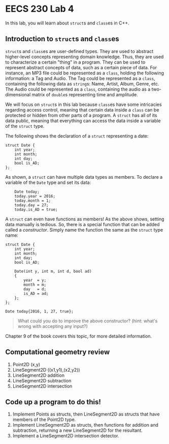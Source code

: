 # EECS 230 Lab 4

In this lab, you will learn about `struct`s and `class`es in C++.

## Introduction to `struct`s and `class`es

`struct`s and `class`es are user-defined types. They are used to abstract higher-level concepts representing domain knowledge. Thus, they are used to characterize a certain "thing" in a program. They can be used to represent abstract concepts of data, such as a certain piece of data. For instance, an MP3 file could be represented as a `class`, holding the following information: a Tag and Audio. The Tag could be represented as a `class`, containing the following data as `string`s: Name, Artist, Album, Genre, etc. The Audio could be represented as a `class`, containing the audio as a two-dimensional matrix of `double`s representing time and amplitude.

We will focus on `struct`s in this lab because `class`es have some intricacies regarding access control, meaning that certain data inside a `class` can be protected or hidden from other parts of a program. A `struct` has all of its data public, meaning that everything can access the data inside a variable of the `struct` type.

The following shows the declaration of a `struct` representing a date:
```
struct Date {
    int year;
    int month;
    int day;
    bool is_AD;
};
```
As shown, a `struct` can have multiple data types as members. To declare a variable of the `Date` type and set its data:
```
    Date today;
    today.year = 2016;
    today.month = 1;
    today.day = 27;
    today.is_AD = true;
```

A `struct` can even have functions as members! As the above shows, setting data manually is tedious. So, there is a special function that can be added called a *constructor*. Simply name the function the same as the `struct` type name:

```
struct Date {
    int year;
    int month;
    int day;
    bool is_AD;

    Date(int y, int m, int d, bool ad)
    {
        year  = y;
        month = m;
        day   = d;
        is_AD = ad;
    };
};

Date today{2016, 1, 27, true};
```

> What could you do to improve the above constructor? (hint: what's wrong with accepting any input?)

Chapter 9 of the book covers this topic, for more detailed information.

## Computational geometry review
1. Point2D (x,y)
2. LineSegment2D ((x1,y1),(x2,y2))
3. LineSegment2D addition
4. LineSegment2D subtraction
5. LineSegment2D intersection

## Code up a program to do this!

1. Implement Points as structs, then LineSegment2D as structs that have members of the Point2D type.
2. Implement LineSegment2D as structs, then functions for addition and subtraction, returning a new LineSegment2D for the resultant.
3. Implement a LineSegment2D intersection detector.
